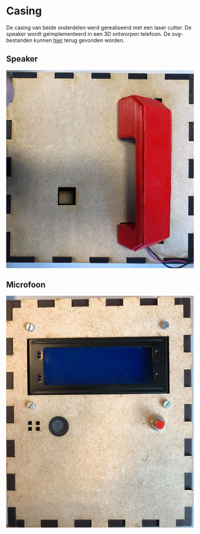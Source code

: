 # Casing
De casing van beide onderdelen werd gerealiseerd met een laser cutter. De speaker wordt geïmplementeerd in een 3D ontworpen telefoon. De svg-bestanden kunnen [hier](https://github.com/BachMorse/Behuizing) terug gevonden worden. 

## Speaker
![](https://raw.githubusercontent.com/BachMorse/Behuizing/master/speaker_resultaat.jpg)

## Microfoon
![](https://raw.githubusercontent.com/BachMorse/Behuizing/master/micro_resultaat.jpg)

